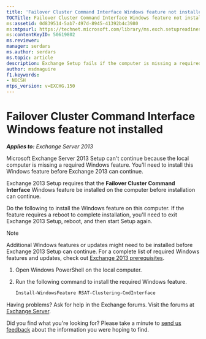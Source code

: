 ```yaml
---
title: 'Failover Cluster Command Interface Windows feature not installed'
TOCTitle: Failover Cluster Command Interface Windows feature not installed
ms:assetid: 0d839514-5ab7-497d-8945-41392b4c3980
ms:mtpsurl: https://technet.microsoft.com/library/ms.exch.setupreadiness.rsatclusteringcmdinterfaceinstalled(v=EXCHG.150)
ms:contentKeyID: 50619802
ms.reviewer: 
manager: serdars
ms.author: serdars
ms.topic: article
description: Exchange Setup fails if the computer is missing a required Windows feature
author: msdmaguire
f1.keywords:
- NOCSH
mtps_version: v=EXCHG.150
---
```


# Failover Cluster Command Interface Windows feature not installed

_**Applies to:** Exchange Server 2013_

Microsoft Exchange Server 2013 Setup can't continue because the local computer is missing a required Windows feature. You'll need to install this Windows feature before Exchange 2013 can continue.

Exchange 2013 Setup requires that the **Failover Cluster Command Interface** Windows feature be installed on the computer before installation can continue.

Do the following to install the Windows feature on this computer. If the feature requires a reboot to complete installation, you'll need to exit Exchange 2013 Setup, reboot, and then start Setup again.

> [!NOTE]
> Additional Windows features or updates might need to be installed before Exchange 2013 Setup can continue. For a complete list of required Windows features and updates, check out <A href="exchange-2013-prerequisites-exchange-2013-help.md">Exchange 2013 prerequisites</A>.

1. Open Windows PowerShell on the local computer.

2. Run the following command to install the required Windows feature.

    ```powershell
    Install-WindowsFeature RSAT-Clustering-CmdInterface
    ```

Having problems? Ask for help in the Exchange forums. Visit the forums at [Exchange Server](https://social.technet.microsoft.com/forums/office/home?category=exchangeserver).

Did you find what you're looking for? Please take a minute to [send us feedback](mailto:exsetuphelpfeedback@microsoft.com?subject=exchange%202013%20setup%20help%20feedback) about the information you were hoping to find.
